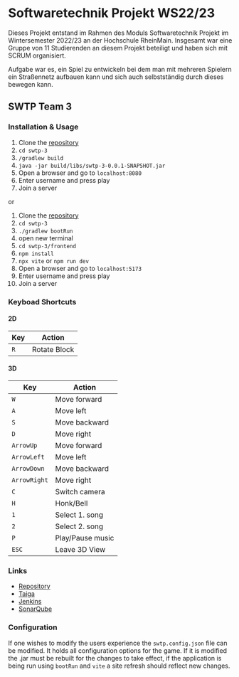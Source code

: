 # Softwaretechnik Projekt WS22/23
Dieses Projekt entstand im Rahmen des Moduls Softwaretechnik Projekt im Wintersemester 2022/23 an der Hochschule RheinMain.
Insgesamt war eine Gruppe von 11 Studierenden an diesem Projekt beteiligt und haben sich mit SCRUM organisiert.

Aufgabe war es, ein Spiel zu entwickeln bei dem man mit mehreren Spielern ein Straßennetz aufbauen kann und sich auch selbstständig durch dieses bewegen kann. 

## SWTP Team 3

### Installation & Usage

1. Clone the [repository](https://scm.mi.hs-rm.de/rhodecode/2022swtpro/2022swtpro03/swtp-3)
2. `cd swtp-3`
3. `/gradlew build`
4. `java -jar build/libs/swtp-3-0.0.1-SNAPSHOT.jar`
5. Open a browser and go to `localhost:8080`
6. Enter username and press play
7. Join a server

or

1. Clone the [repository](https://scm.mi.hs-rm.de/rhodecode/2022swtpro/2022swtpro03/swtp-3)
2. `cd swtp-3`
3. `./gradlew bootRun`
4. open new terminal
5. `cd swtp-3/frontend`
6. `npm install`
7. `npx vite` or `npm run dev`
8. Open a browser and go to `localhost:5173`
9. Enter username and press play
10. Join a server

### Keyboad Shortcuts

#### 2D

| Key | Action       |
| --- | ------------ |
| `R` | Rotate Block |

#### 3D

| Key          | Action           |
| ------------ | ---------------- |
| `W`          | Move forward     |
| `A`          | Move left        |
| `S`          | Move backward    |
| `D`          | Move right       |
| `ArrowUp`    | Move forward     |
| `ArrowLeft`  | Move left        |
| `ArrowDown`  | Move backward    |
| `ArrowRight` | Move right       |
| `C`          | Switch camera    |
| `H`          | Honk/Bell        |
| `1`          | Select 1. song   |
| `2`          | Select 2. song   |
| `P`          | Play/Pause music |
| `ESC`        | Leave 3D View    |

### Links

- [Repository](https://scm.mi.hs-rm.de/rhodecode/2022swtpro/2022swtpro03/swtp-3)
- [Taiga](https://taiga.mi.hs-rm.de/project/admin-2022swtpro03/timeline)
- [Jenkins](https://build3.intern.mi.hs-rm.de/)
- [SonarQube](https://build3.intern.mi.hs-rm.de/sonar)

### Configuration

If one wishes to modify the users experience the `swtp.config.json` file can be modified. It holds all configuration options for the game. If it is modified the .jar must be rebuilt for the changes to take effect, if the application is being run using `bootRun` and `vite` a site refresh should reflect new changes.